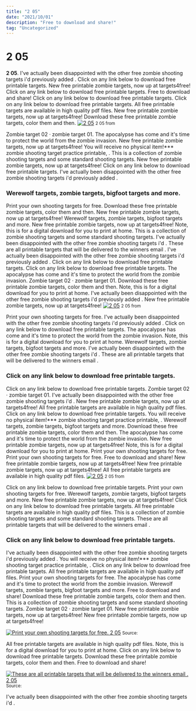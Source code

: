 ```yaml
---
title: "2 05"
date: "2021/10/01"
description: "Free to download and share!"
tag: "Uncategorized"
---
```


# 2 05
**2 05**. I&#039;ve actually been disappointed with the other free zombie shooting targets i&#039;d previously added . Click on any link below to download free printable targets. New free printable zombie targets, now up at targets4free! Click on any link below to download free printable targets. Free to download and share!
Click on any link below to download free printable targets. Click on any link below to download free printable targets. All free printable targets are available in high quality pdf files. New free printable zombie targets, now up at targets4free! Download these free printable zombie targets, color them and then.
[![2 05](6830041 "2 05")](6830041)
<small>2 05 from </small>

Zombie target 02 · zombie target 01. The apocalypse has come and it&#039;s time to protect the world from the zombie invasion. New free printable zombie targets, now up at targets4free! You will receive no physical item!*** zombie shooting target practice printable, . This is a collection of zombie shooting targets and some standard shooting targets. New free printable zombie targets, now up at targets4free! Click on any link below to download free printable targets. I&#039;ve actually been disappointed with the other free zombie shooting targets i&#039;d previously added .

### Werewolf targets, zombie targets, bigfoot targets and more.
Print your own shooting targets for free. Download these free printable zombie targets, color them and then. New free printable zombie targets, now up at targets4free! Werewolf targets, zombie targets, bigfoot targets and more. New free printable zombie targets, now up at targets4free! Note, this is for a digital download for you to print at home. This is a collection of zombie shooting targets and some standard shooting targets. I&#039;ve actually been disappointed with the other free zombie shooting targets i&#039;d . These are all printable targets that will be delivered to the winners email . I&#039;ve actually been disappointed with the other free zombie shooting targets i&#039;d previously added . Click on any link below to download free printable targets. Click on any link below to download free printable targets. The apocalypse has come and it&#039;s time to protect the world from the zombie invasion.
Zombie target 02 · zombie target 01. Download these free printable zombie targets, color them and then. Note, this is for a digital download for you to print at home. I&#039;ve actually been disappointed with the other free zombie shooting targets i&#039;d previously added . New free printable zombie targets, now up at targets4free!
[![2 05](6830041 "2 05")](6830041)
<small>2 05 from </small>

Print your own shooting targets for free. I&#039;ve actually been disappointed with the other free zombie shooting targets i&#039;d previously added . Click on any link below to download free printable targets. The apocalypse has come and it&#039;s time to protect the world from the zombie invasion. Note, this is for a digital download for you to print at home. Werewolf targets, zombie targets, bigfoot targets and more. I&#039;ve actually been disappointed with the other free zombie shooting targets i&#039;d . These are all printable targets that will be delivered to the winners email .

### Click on any link below to download free printable targets.
Click on any link below to download free printable targets. Zombie target 02 · zombie target 01. I&#039;ve actually been disappointed with the other free zombie shooting targets i&#039;d . New free printable zombie targets, now up at targets4free! All free printable targets are available in high quality pdf files. Click on any link below to download free printable targets. You will receive no physical item!*** zombie shooting target practice printable, . Werewolf targets, zombie targets, bigfoot targets and more. Download these free printable zombie targets, color them and then. The apocalypse has come and it&#039;s time to protect the world from the zombie invasion. New free printable zombie targets, now up at targets4free! Note, this is for a digital download for you to print at home. Print your own shooting targets for free.
Print your own shooting targets for free. Free to download and share! New free printable zombie targets, now up at targets4free! New free printable zombie targets, now up at targets4free! All free printable targets are available in high quality pdf files.
[![2 05](6830041 "2 05")](6830041)
<small>2 05 from </small>

Click on any link below to download free printable targets. Print your own shooting targets for free. Werewolf targets, zombie targets, bigfoot targets and more. New free printable zombie targets, now up at targets4free! Click on any link below to download free printable targets. All free printable targets are available in high quality pdf files. This is a collection of zombie shooting targets and some standard shooting targets. These are all printable targets that will be delivered to the winners email .

### Click on any link below to download free printable targets.
I&#039;ve actually been disappointed with the other free zombie shooting targets i&#039;d previously added . You will receive no physical item!*** zombie shooting target practice printable, . Click on any link below to download free printable targets. All free printable targets are available in high quality pdf files. Print your own shooting targets for free. The apocalypse has come and it&#039;s time to protect the world from the zombie invasion. Werewolf targets, zombie targets, bigfoot targets and more. Free to download and share! Download these free printable zombie targets, color them and then. This is a collection of zombie shooting targets and some standard shooting targets. Zombie target 02 · zombie target 01. New free printable zombie targets, now up at targets4free! New free printable zombie targets, now up at targets4free!


[![Print your own shooting targets for free. 2 05](1 "2 05")](6830041)
<small>Source: </small>

All free printable targets are available in high quality pdf files. Note, this is for a digital download for you to print at home. Click on any link below to download free printable targets. Download these free printable zombie targets, color them and then. Free to download and share!

[![These are all printable targets that will be delivered to the winners email . 2 05](1 "2 05")](6830041)
<small>Source: </small>

I&#039;ve actually been disappointed with the other free zombie shooting targets i&#039;d .
